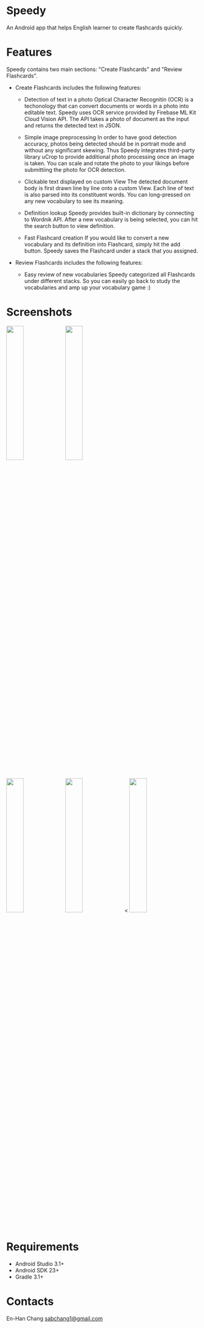 # Speedy
An Android app that helps English learner to create flashcards quickly. 

# Features
Speedy contains two main sections: "Create Flashcards" and "Review Flashcards".

* Create Flashcards includes the following features:

  * Detection of text in a photo
     Optical Character Recognitin (OCR) is a techonology that can convert documents or words in a photo into editable text.     Speedy uses OCR service provided by Firebase ML Kit Cloud Vision API. The API takes a photo of document as the input and     returns the detected text in JSON.  
   
  * Simple image preprocessing
    In order to have good detection accuracy, photos being detected should be in portrait mode and without any significant      skewing. Thus Speedy integrates third-party library uCrop to provide additional photo processing once an image is taken.      You can scale and rotate the photo to your likings before submittiing the photo for OCR detection.
   
  * Clickable text displayed on custom View
    The detected document body is first drawn line by line onto a custom View. Each line of text is also parsed into its        constituent words. You can long-pressed on any new vocabulary to see its meaning. 
   
  * Definition lookup 
    Speedy provides built-in dictionary by connecting to Wordnik API. After a new vocabulary is being selected, you can hit     the search button to view definition.
 
  * Fast Flashcard creation
    If you would like to convert a new vocabulary and its definition into Flashcard, simply hit the add button. Speedy saves   the Flashcard under a stack that you assigned.
  
* Review Flashcards includes the following features:

  * Easy review of new vocabularies
    Speedy categorized all Flashcards under different stacks. So you can easily go back to study the vocabularies and amp up   your vocabulary game :)

# Screenshots
<img src="https://github.com/sabinachang/Speedy/blob/master/ScreenShots/44166618_477544389318038_5669249825904787456_n.jpg" width="30%"> <img src="https://github.com/sabinachang/Speedy/blob/master/ScreenShots/IMG_20181031_171227.png" width="30%"> 

<img src="https://github.com/sabinachang/Speedy/blob/master/ScreenShots/IMG_20181031_171242.png" width="30%"> <img src="https://github.com/sabinachang/Speedy/blob/master/ScreenShots/IMG_20181031_171301.png" width="30%"> < <img src="https://github.com/sabinachang/Speedy/blob/master/ScreenShots/IMG_20181031_171155.png" width="30%">


    
# Requirements
* Android Studio 3.1+
* Android SDK 23+
* Gradle 3.1+

# Contacts
En-Han Chang
sabchang1@gmail.com
  
  

  
  
  
  
